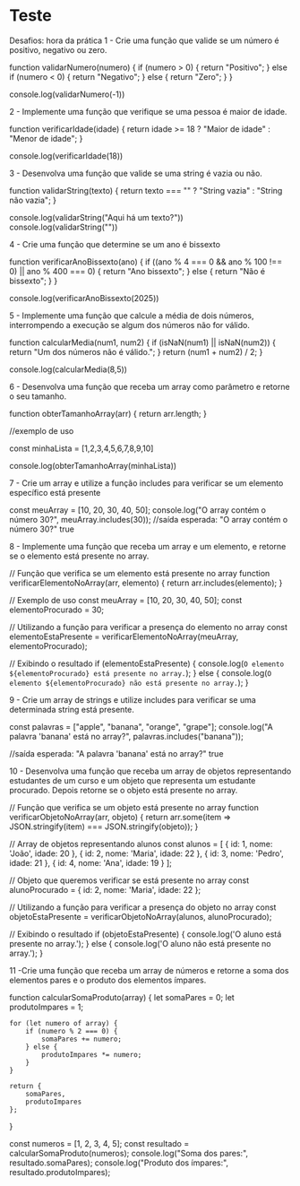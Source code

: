 # Teste

Desafios: hora da prática
1 - Crie uma função que valide se um número é positivo, negativo ou zero.

function validarNumero(numero) {
    if (numero > 0) {
        return "Positivo";
    } else if (numero < 0) {
        return "Negativo";
    } else {
        return "Zero";
    }
}

console.log(validarNumero(-1))

2 - Implemente uma função que verifique se uma pessoa é maior de idade.

function verificarIdade(idade) {
    return idade >= 18 ? "Maior de idade" : "Menor de idade";
}

console.log(verificarIdade(18))

3 - Desenvolva uma função que valide se uma string é vazia ou não.

function validarString(texto) {
    return texto === "" ? "String vazia" : "String não vazia";
}

console.log(validarString("Aqui há um texto?"))
console.log(validarString(""))

4 - Crie uma função que determine se um ano é bissexto

function verificarAnoBissexto(ano) {
    if ((ano % 4 === 0 && ano % 100 !== 0) || ano % 400 === 0) {
        return "Ano bissexto";
    } else {
        return "Não é bissexto";
    }
}

console.log(verificarAnoBissexto(2025))

5 - Implemente uma função que calcule a média de dois números, interrompendo a execução se algum dos números não for válido.

function calcularMedia(num1, num2) {
    if (isNaN(num1) || isNaN(num2)) {
        return "Um dos números não é válido.";
    }
    return (num1 + num2) / 2;
}

console.log(calcularMedia(8,5))

6 - Desenvolva uma função que receba um array como parâmetro e retorne o seu tamanho.

function obterTamanhoArray(arr) {
    return arr.length;
}

//exemplo de uso

const minhaLista = [1,2,3,4,5,6,7,8,9,10]

console.log(obterTamanhoArray(minhaLista))

7 - Crie um array e utilize a função includes para verificar se um elemento específico está presente

const meuArray = [10, 20, 30, 40, 50];
console.log("O array contém o número 30?", meuArray.includes(30));
//saída esperada: "O array contém o número 30?" true

8 - Implemente uma função que receba um array e um elemento, e retorne se o elemento está presente no array.

// Função que verifica se um elemento está presente no array
function verificarElementoNoArray(arr, elemento) {
    return arr.includes(elemento);
}

// Exemplo de uso
const meuArray = [10, 20, 30, 40, 50];
const elementoProcurado = 30;

// Utilizando a função para verificar a presença do elemento no array
const elementoEstaPresente = verificarElementoNoArray(meuArray, elementoProcurado);

// Exibindo o resultado
if (elementoEstaPresente) {
    console.log(`O elemento ${elementoProcurado} está presente no array.`);
} else {
    console.log(`O elemento ${elementoProcurado} não está presente no array.`);
}

9 - Crie um array de strings e utilize includes para verificar se uma determinada string está presente.

const palavras = ["apple", "banana", "orange", "grape"];
console.log("A palavra 'banana' está no array?", palavras.includes("banana"));

//saída esperada: "A palavra 'banana' está no array?" true

10 - Desenvolva uma função que receba um array de objetos representando estudantes de um curso e um objeto que representa um estudante procurado. Depois retorne se o objeto está presente no array.

// Função que verifica se um objeto está presente no array
function verificarObjetoNoArray(arr, objeto) {
    return arr.some(item => JSON.stringify(item) === JSON.stringify(objeto));
}

// Array de objetos representando alunos
const alunos = [
    { id: 1, nome: 'João', idade: 20 },
    { id: 2, nome: 'Maria', idade: 22 },
    { id: 3, nome: 'Pedro', idade: 21 },
    { id: 4, nome: 'Ana', idade: 19 }
];

// Objeto que queremos verificar se está presente no array
const alunoProcurado = { id: 2, nome: 'Maria', idade: 22 };

// Utilizando a função para verificar a presença do objeto no array
const objetoEstaPresente = verificarObjetoNoArray(alunos, alunoProcurado);

// Exibindo o resultado
if (objetoEstaPresente) {
    console.log('O aluno está presente no array.');
} else {
    console.log('O aluno não está presente no array.');
}

11 -Crie uma função que receba um array de números e retorne a soma dos elementos pares e o produto dos elementos ímpares.

function calcularSomaProduto(array) {
    let somaPares = 0;
    let produtoImpares = 1;

    for (let numero of array) {
        if (numero % 2 === 0) {
            somaPares += numero;
        } else {
            produtoImpares *= numero;
        }
    }

    return {
        somaPares,
        produtoImpares
    };
}

const numeros = [1, 2, 3, 4, 5];
const resultado = calcularSomaProduto(numeros);
console.log("Soma dos pares:", resultado.somaPares);
console.log("Produto dos ímpares:", resultado.produtoImpares);
